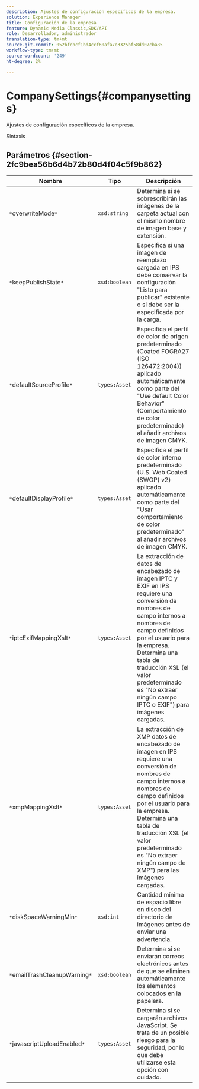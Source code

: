 ```yaml
---
description: Ajustes de configuración específicos de la empresa.
solution: Experience Manager
title: Configuración de la empresa
feature: Dynamic Media Classic,SDK/API
role: Desarrollador, administrador
translation-type: tm+mt
source-git-commit: 052bfcbcf1bd4ccf60afa7e3325bf58dd07cba85
workflow-type: tm+mt
source-wordcount: '249'
ht-degree: 2%

---
```



# CompanySettings{#companysettings}

Ajustes de configuración específicos de la empresa.

Sintaxis

## Parámetros {#section-2fc9bea56b6d4b72b80d4f04c5f9b862}

| Nombre | Tipo | Descripción |
|---|---|---|
| `*`overwriteMode`*` | `xsd:string` | Determina si se sobrescribirán las imágenes de la carpeta actual con el mismo nombre de imagen base y extensión. |
| `*`keepPublishState`*` | `xsd:boolean` | Especifica si una imagen de reemplazo cargada en IPS debe conservar la configuración &quot;Listo para publicar&quot; existente o si debe ser la especificada por la carga. |
| `*`defaultSourceProfile`*` | `types:Asset` | Especifica el perfil de color de origen predeterminado (Coated FOGRA27 (ISO 126472:2004)) aplicado automáticamente como parte del &quot;Use default Color Behavior&quot; (Comportamiento de color predeterminado) al añadir archivos de imagen CMYK. |
| `*`defaultDisplayProfile`*` | `types:Asset` | Especifica el perfil de color interno predeterminado (U.S. Web Coated (SWOP) v2) aplicado automáticamente como parte del &quot;Usar comportamiento de color predeterminado&quot; al añadir archivos de imagen CMYK. |
| `*`iptcExifMappingXslt`*` | `types:Asset` | La extracción de datos de encabezado de imagen IPTC y EXIF en IPS requiere una conversión de nombres de campo internos a nombres de campo definidos por el usuario para la empresa. Determina una tabla de traducción XSL (el valor predeterminado es &quot;No extraer ningún campo IPTC o EXIF&quot;) para imágenes cargadas. |
| `*`xmpMappingXslt`*` | `types:Asset` | La extracción de XMP datos de encabezado de imagen en IPS requiere una conversión de nombres de campo internos a nombres de campo definidos por el usuario para la empresa. Determina una tabla de traducción XSL (el valor predeterminado es &quot;No extraer ningún campo de XMP&quot;) para las imágenes cargadas. |
| `*`diskSpaceWarningMin`*` | `xsd:int` | Cantidad mínima de espacio libre en disco del directorio de imágenes antes de enviar una advertencia. |
| `*`emailTrashCleanupWarning`*` | `xsd:boolean` | Determina si se enviarán correos electrónicos antes de que se eliminen automáticamente los elementos colocados en la papelera. |
| `*`javascriptUploadEnabled`*` | `types:Asset` | Determina si se cargarán archivos JavaScript. Se trata de un posible riesgo para la seguridad, por lo que debe utilizarse esta opción con cuidado. |

